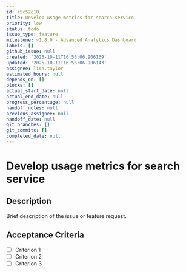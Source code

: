 ```yaml
---
id: e5c52c10
title: Develop usage metrics for search service
priority: low
status: todo
issue_type: feature
milestone: v1.8.0 - Advanced Analytics Dashboard
labels: []
github_issue: null
created: '2025-10-11T16:56:06.906139'
updated: '2025-10-11T16:56:06.906143'
assignee: lisa.taylor
estimated_hours: null
depends_on: []
blocks: []
actual_start_date: null
actual_end_date: null
progress_percentage: null
handoff_notes: null
previous_assignee: null
handoff_date: null
git_branches: []
git_commits: []
completed_date: null
---
```


# Develop usage metrics for search service

## Description

Brief description of the issue or feature request.

## Acceptance Criteria

- [ ] Criterion 1
- [ ] Criterion 2
- [ ] Criterion 3